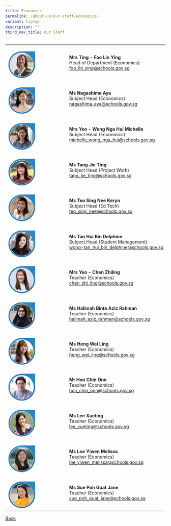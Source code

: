 ```yaml
---
title: Economics
permalink: /about-us/our-staff/economics/
variant: tiptap
description: ""
third_nav_title: Our Staff
---
```

<table><tbody><tr><td rowspan="1" colspan="1"><p></p><div class="isomer-image-wrapper"><img style="width: 50%;" height="auto" width="100%" alt="" src="/images/Staff Photos/2024 Econs/4_TMJC_Staff___Econs_Ting_Lin_Ying.jpg"></div></td><td rowspan="1" colspan="1"><p><strong>Mrs Ting - Foo Lin Ying</strong><br>Head of Department (Economics)<br><a href="mailto:foo_lin_ying@schools.gov.sg" rel="noopener noreferrer nofollow" target="_blank">foo_lin_ying@schools.gov.sg</a></p></td></tr><tr><td rowspan="1" colspan="1"><p></p><div class="isomer-image-wrapper"><img style="width: 50%;" height="auto" width="100%" alt="" src="/images/Staff Photos/2024 Econs/4_TMJC_Staff___Econs_Aya.jpg"></div></td><td rowspan="1" colspan="1"><p><strong>Ms Nagashima Aya</strong><br>Subject Head (Economics)<br><a href="mailto:nagashima_aya@schools.gov.sg" rel="noopener noreferrer nofollow" target="_blank">nagashima_aya@schools.gov.sg</a></p></td></tr><tr><td rowspan="1" colspan="1"><p></p><div class="isomer-image-wrapper"><img style="width: 50%;" height="auto" width="100%" alt="" src="/images/Staff Photos/2024 Econs/4_TMJC_Staff___Econs_Michelle_Wong.jpg"></div></td><td rowspan="1" colspan="1"><p><strong>Mrs Yeo - Wong Nga Hui Michelle</strong><br>Subject Head (Economics)<br><a href="mailto:michelle_wong_nga_hui@schools.gov.sg" rel="noopener noreferrer nofollow" target="_blank">michelle_wong_nga_hui@schools.gov.sg</a></p></td></tr><tr><td rowspan="1" colspan="1"><p></p><div class="isomer-image-wrapper"><img style="width: 50%;" height="auto" width="100%" alt="" src="/images/Staff Photos/2024 Econs/4_TMJC_Staff_Jie_Ting.jpg"></div></td><td rowspan="1" colspan="1"><p><strong>Ms Tang Jie Ting</strong><br>Subject Head (Project Work)<br><a href="mailto:tang_jie_ting@schools.gov.sg" rel="noopener noreferrer nofollow" target="_blank">tang_jie_ting@schools.gov.sg</a></p></td></tr><tr><td rowspan="1" colspan="1"><p></p><div class="isomer-image-wrapper"><img style="width: 50%;" height="auto" width="100%" alt="" src="/images/Staff Photos/2024 Econs/4_TMJC_Staff___Econs_Keryn.jpg"></div></td><td rowspan="1" colspan="1"><p><strong>Ms Teo Sing Nee Keryn</strong><br>Subject Head (Ed Tech)<br><a href="mailto:teo_sing_nee@schools.gov.sg" rel="noopener noreferrer nofollow" target="_blank">teo_sing_nee@schools.gov.sg</a></p></td></tr><tr><td rowspan="1" colspan="1"><p></p><div class="isomer-image-wrapper"><img style="width: 50%;" height="auto" width="100%" alt="" src="/images/Staff Photos/2024 Econs/4_TMJC_Staff___Econs_Delphine.jpg"></div></td><td rowspan="1" colspan="1"><p><strong>Ms Tan Hui Bin Delphine</strong><br>Subject Head (Student Management)<br><a href="mailto:wong-tan_hui_bin_delphine@schools.gov.sg" rel="noopener noreferrer nofollow" target="_blank">wong-tan_hui_bin_delphine@schools.gov.sg</a></p></td></tr><tr><td rowspan="1" colspan="1"><p></p><div class="isomer-image-wrapper"><img style="width: 50%;" height="auto" width="100%" alt="" src="/images/Staff Photos/2024 Econs/4_TMJC_Staff___Econs_Zhiling.jpg"></div></td><td rowspan="1" colspan="1"><p><strong>Mrs Yeo - Chen Zhiling</strong><br>Teacher (Economics)<br><a href="mailto:chen_zhi_ling@schools.gov.sg" rel="noopener noreferrer nofollow" target="_blank">chen_zhi_ling@schools.gov.sg</a></p></td></tr><tr><td rowspan="1" colspan="1"><p></p><div class="isomer-image-wrapper"><img style="width: 50%;" height="auto" width="100%" alt="" src="/images/Staff Photos/2024 Econs/4_TMJC_Staff___Econs_Halimah.jpg"></div></td><td rowspan="1" colspan="1"><p><strong>Ms Halimah Binte Aziz Rahman</strong><br>Teacher (Economics)<br><a href="mailto:halimah_aziz_rahman@schools.gov.sg" rel="noopener noreferrer nofollow" target="_blank">halimah_aziz_rahman@schools.gov.sg</a></p></td></tr><tr><td rowspan="1" colspan="1"><p></p><div class="isomer-image-wrapper"><img style="width: 50%;" height="auto" width="100%" alt="" src="/images/Staff Photos/2024 Econs/4_TMJC_Staff___Econs_Wei_Ling.jpg"></div></td><td rowspan="1" colspan="1"><p><strong>Ms Heng Wei Ling</strong><br>Teacher (Economics)<br><a href="mailto:heng_wei_ling@schools.gov.sg" rel="noopener noreferrer nofollow" target="_blank">heng_wei_ling@schools.gov.sg</a></p></td></tr><tr><td rowspan="1" colspan="1"><p></p><div class="isomer-image-wrapper"><img style="width: 50%;" height="auto" width="100%" alt="" src="/images/Staff Photos/2024 Econs/4_TMJC_Staff___Econs_Robin.jpg"></div></td><td rowspan="1" colspan="1"><p><strong>Mr Hon Chin Onn</strong><br>Teacher (Economics)<br><a href="mailto:hon_chin_onn@schools.gov.sg" rel="noopener noreferrer nofollow" target="_blank">hon_chin_onn@schools.gov.sg</a></p></td></tr><tr><td rowspan="1" colspan="1"><p></p><div class="isomer-image-wrapper"><img style="width: 50%;" height="auto" width="100%" alt="" src="/images/Staff Photos/2024 Econs/4_TMJC_Staff___Econs_Xueting.jpg"></div></td><td rowspan="1" colspan="1"><p><strong>Ms Lee Xueting</strong><br>Teacher (Economics)<br><a href="mailto:lee_xueting@schools.gov.sg" rel="noopener noreferrer nofollow" target="_blank">lee_xueting@schools.gov.sg</a></p></td></tr><tr><td rowspan="1" colspan="1"><p></p><div class="isomer-image-wrapper"><img style="width: 50%;" height="auto" width="100%" alt="" src="/images/Staff Photos/2024 Econs/4_TMJC_Staff___Econs_Melissa_Loe.jpg"></div></td><td rowspan="1" colspan="1"><p><strong>Ms Loe Yiwen Melissa</strong><br>Teacher (Economics)<br><a href="mailto:loe_yiwen_melissa@schools.gov.sg" rel="noopener noreferrer nofollow" target="_blank">loe_yiwen_melissa@schools.gov.sg</a></p></td></tr><tr><td rowspan="1" colspan="1"><p></p><div class="isomer-image-wrapper"><img style="width: 50%;" height="auto" width="100%" alt="" src="/images/Staff Photos/2024 Econs/4_TMJC_Staff___Econs_Jane_Sue.jpg"></div></td><td rowspan="1" colspan="1"><p><strong>Ms Sue Poh Guat Jane</strong><br>Teacher (Economics)<br><a href="mailto:sue_poh_guat_jane@schools.gov.sg" rel="noopener noreferrer nofollow" target="_blank">sue_poh_guat_jane@schools.gov.sg</a></p></td></tr></tbody></table><p><a href="https://www.tmjc.moe.edu.sg/about-us/Our-Staff/" rel="noopener noreferrer nofollow" target="_blank">Back</a></p>